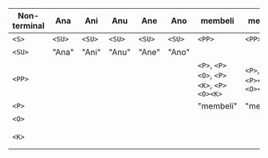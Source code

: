 | Non-terminal | Ana    | Ani    | Anu    | Ane    | Ano    | membeli                                | membayar                               | membuang                               | membakar                               | membaca                                | sampah   | samsir   | sampan   | samsak   | sampul   | di pasar   | di TPA   | di warteg   | di warung   | di plaza   | EOS   |
| ------------ | ------ | ------ | ------ | ------ | ------ | -------------------------------------- | -------------------------------------- | -------------------------------------- | -------------------------------------- | -------------------------------------- | -------- | -------- | -------- | -------- | -------- | ---------- | -------- | ----------- | ----------- | ---------- | ----- |
| `<S>`        | `<SU>` | `<SU>` | `<SU>` | `<SU>` | `<SU>` | `<PP>`                                 | `<PP>`                                 | `<PP>`                                 | `<PP>`                                 | `<PP>`                                 |          |          |          |          |          |            |          |             |             |            | error |
| `<SU>`       | "Ana"  | "Ani"  | "Anu"  | "Ane"  | "Ano"  |                                        |                                        |                                        |                                        |                                        |          |          |          |          |          |            |          |             |             |            | error |
| `<PP>`       |        |        |        |        |        | `<P>`, `<P><O>`, `<P><K>`, `<P><O><K>` | `<P>`, `<P><O>`, `<P><K>`, `<P><O><K>` | `<P>`, `<P><O>`, `<P><K>`, `<P><O><K>` | `<P>`, `<P><O>`, `<P><K>`, `<P><O><K>` | `<P>`, `<P><O>`, `<P><K>`, `<P><O><K>` |          |          |          |          |          |            |          |             |             |            | error |
| `<P>`        |        |        |        |        |        | "membeli"                              | "membayar"                             | "membuang"                             | "membakar"                             | "membaca"                              |          |          |          |          |          |            |          |             |             |            | error |
| `<O>`        |        |        |        |        |        |                                        |                                        |                                        |                                        |                                        | "sampah" | "samsir" | "sampan" | "samsak" | "sampul" |            |          |             |             |            | error |
| `<K>`        |        |        |        |        |        |                                        |                                        |                                        |                                        |                                        |          |          |          |          |          | "di pasar" | "di TPA" | "di warteg" | "di warung" | "di plaza" | error |
